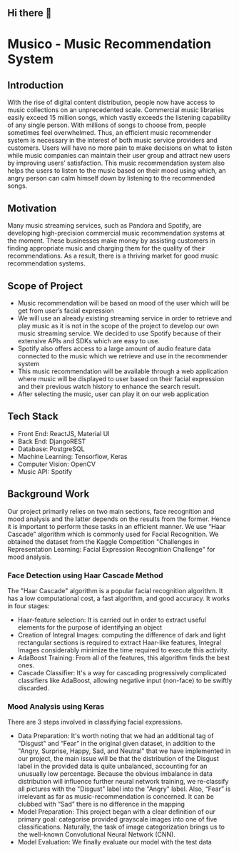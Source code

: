 ## Hi there 👋

# Musico - Music Recommendation System

## Introduction
With the rise of digital content distribution, people now have access to music collections on an unprecedented scale. Commercial music libraries easily exceed 15 million songs, which vastly exceeds the listening capability of any single person. With millions of songs to choose from, people sometimes feel overwhelmed. Thus, an efficient music recommender system is necessary in the interest of both music service providers and customers. Users will have no more pain to make decisions on what to listen while music companies can maintain their user group and attract new users by improving users’ satisfaction. This music recommendation system also helps the users to listen to the music based on their mood using which, an angry person can calm himself down by listening to the recommended songs.

## Motivation
Many music streaming services, such as Pandora and Spotify, are developing high-precision
commercial music recommendation systems at the moment. These businesses make money by
assisting customers in finding appropriate music and charging them for the quality of their
recommendations. As a result, there is a thriving market for good music recommendation
systems.

## Scope of Project
- Music recommendation will be based on mood of the user which will be get from user’s
facial expression
- We will use an already existing streaming service in order to retrieve and play music as it is
not in the scope of the project to develop our own music streaming service. We decided to
use Spotify because of their extensive APIs and SDKs which are easy to use.
- Spotify also offers access to a large amount of audio feature data connected to the music
which we retrieve and use in the recommender system
- This music recommendation will be available through a web application where music will be
displayed to user based on their facial expression and their previous watch history to enhance
the search result.
- After selecting the music, user can play it on our web application

## Tech Stack
- Front End: ReactJS, Material UI
- Back End: DjangoREST
- Database: PostgreSQL
- Machine Learning: Tensorflow, Keras
- Computer Vision: OpenCV
- Music API: Spotify

## Background Work
Our project primarily relies on two main sections, face recognition and mood analysis and the
latter depends on the results from the former. Hence it is important to perform these tasks in an
efficient manner. We use “Haar Cascade” algorithm which is commonly used for Facial
Recognition. We obtained the dataset from the Kaggle Competition "Challenges in
Representation Learning: Facial Expression Recognition Challenge" for mood analysis.

### Face Detection using Haar Cascade Method
The "Haar Cascade" algorithm is a popular facial recognition algorithm. It has a low
computational cost, a fast algorithm, and good accuracy.
It works in four stages:
- Haar-feature selection: It is carried out in order to extract useful elements for the purpose
of identifying an object
- Creation of Integral Images: computing the difference of dark and light rectangular
sections is required to extract Haar-like features, Integral Images considerably minimize
the time required to execute this activity.
- AdaBoost Training: From all of the features, this algorithm finds the best ones.
- Cascade Classifier: It's a way for cascading progressively complicated classifiers like
AdaBoost, allowing negative input (non-face) to be swiftly discarded.

### Mood Analysis using Keras
There are 3 steps involved in classifying facial expressions.
- Data Preparation: It's worth noting that we had an additional tag of "Disgust" and “Fear”
in the original given dataset, in addition to the "Angry, Surprise, Happy, Sad, and
Neutral" that we have implemented in our project, the main issue will be that the
distribution of the Disgust label in the provided data is quite unbalanced, accounting for
an unusually low percentage. Because the obvious imbalance in data distribution will influence further neural network training, we re-classify all pictures with the "Disgust"
label into the "Angry" label. Also, “Fear” is irrelevant as far as music-recommendation is
concerned. It can be clubbed with “Sad” there is no difference in the mapping
- Model Preparation: This project began with a clear definition of our primary goal:
categorise provided grayscale images into one of five classifications. Naturally, the task
of image categorization brings us to the well-known Convolutional Neural Network
(CNN).
- Model Evaluation: We finally evaluate our model with the test data
